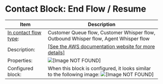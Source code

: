 # Contact Block: End Flow / Resume<a name="end-flow-resume"></a>


| Item | Description | 
| --- | --- | 
|   [In contact flow type](create-contact-flow.md#contact-flow-types):  |  Customer Queue flow, Customer Whisper flow, Outbound Whisper flow, Agent Whisper flow  | 
|  Description:  | [\[See the AWS documentation website for more details\]](http://docs.aws.amazon.com/connect/latest/adminguide/end-flow-resume.html)  | 
|  Properties:  |  ![\[Image NOT FOUND\]](http://docs.aws.amazon.com/connect/latest/adminguide/images/end-flow-properties.png)  | 
|  Configured block:  |  When this block is configured, it looks similar to the following image: ![\[Image NOT FOUND\]](http://docs.aws.amazon.com/connect/latest/adminguide/images/end-flow-configured.png)  | 